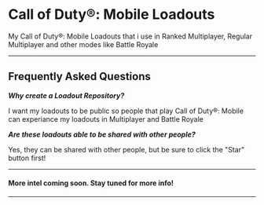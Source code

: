 # Call of Duty®: Mobile Loadouts
My Call of Duty®: Mobile Loadouts that i use in Ranked Multiplayer, Regular Multiplayer and other modes like Battle Royale

---

## Frequently Asked Questions
___Why create a Loadout Repository?___

I want my loadouts to be public so people that play Call of Duty®: Mobile can experiance my loadouts in Multiplayer and Battle Royale

___Are these loadouts able to be shared with other people?___

Yes, they can be shared with other people, but be sure to click the "Star" button first!

---

#### More intel coming soon. Stay tuned for more info!

---
